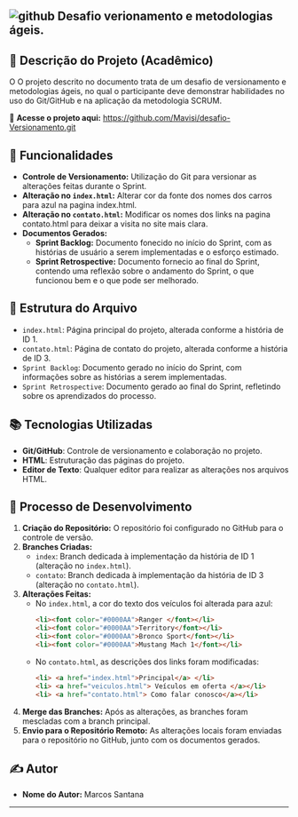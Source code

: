 ## ![github](https://github.com/user-attachments/assets/6f50810c-fc35-400a-a0a1-6b4a1abe9ab7) Desafio verionamento e metodologias ágeis.


## 📌 Descrição do Projeto (Acadêmico)
O O projeto descrito no documento trata de um desafio de versionamento e metodologias ágeis, no qual o participante deve demonstrar habilidades no uso do Git/GitHub e na aplicação da metodologia SCRUM.

🔗 **Acesse o projeto aqui:** 
https://github.com/Mavisi/desafio-Versionamento.git

## 📌 Funcionalidades

- **Controle de Versionamento:** Utilização do Git para versionar as alterações feitas durante o Sprint.
- **Alteração no `index.html`:**  Alterar cor da fonte dos nomes dos carros para azul na pagina index.html.
- **Alteração no `contato.html`:** Modificar os nomes dos links na pagina contato.html para deixar a visita no site mais clara.
- **Documentos Gerados:**
  - **Sprint Backlog:** Documento fonecido no início do Sprint, com as histórias de usuário a serem implementadas e o esforço estimado.
  - **Sprint Retrospective:** Documento fornecio ao final do Sprint, contendo uma reflexão sobre o andamento do Sprint, o que funcionou bem e o que pode ser melhorado.

## 📂 Estrutura do Arquivo

- `index.html`: Página principal do projeto, alterada conforme a história de ID 1.
- `contato.html`: Página de contato do projeto, alterada conforme a história de ID 3.
- `Sprint Backlog`: Documento gerado no início do Sprint, com informações sobre as histórias a serem implementadas.
- `Sprint Retrospective`: Documento gerado ao final do Sprint, refletindo sobre os aprendizados do processo.

## 📚 Tecnologias Utilizadas

- **Git/GitHub**: Controle de versionamento e colaboração no projeto.
- **HTML**: Estruturação das páginas do projeto.
- **Editor de Texto**: Qualquer editor para realizar as alterações nos arquivos HTML.

## 📝 Processo de Desenvolvimento

1. **Criação do Repositório:** O repositório foi configurado no GitHub para o controle de versão.
2. **Branches Criadas:**
   - `index`: Branch dedicada à implementação da história de ID 1 (alteração no `index.html`).
   - `contato`: Branch dedicada à implementação da história de ID 3 (alteração no `contato.html`).
3. **Alterações Feitas:**
   - No `index.html`, a cor do texto dos veículos foi alterada para azul:
     ```html
     <li><font color="#0000AA">Ranger </font></li>
     <li><font color="#0000AA">Territory</font></li>
     <li><font color="#0000AA">Bronco Sport</font></li>
     <li><font color="#0000AA">Mustang Mach 1</font></li>
     ```
   - No `contato.html`, as descrições dos links foram modificadas:
     ```html
     <li> <a href="index.html">Principal</a> </li>
     <li> <a href="veiculos.html"> Veículos em oferta </a></li>
     <li> <a href="contato.html"> Como falar conosco</a></li>
     ```
4. **Merge das Branches:** Após as alterações, as branches foram mescladas com a branch principal.
5. **Envio para o Repositório Remoto:** As alterações locais foram enviadas para o repositório no GitHub, junto com os documentos gerados.

## ✍️ Autor

- **Nome do Autor:** Marcos Santana

---
